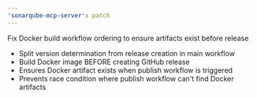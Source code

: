 ```yaml
---
'sonarqube-mcp-server': patch
---
```


Fix Docker build workflow ordering to ensure artifacts exist before release

- Split version determination from release creation in main workflow
- Build Docker image BEFORE creating GitHub release
- Ensures Docker artifact exists when publish workflow is triggered
- Prevents race condition where publish workflow can't find Docker artifacts
